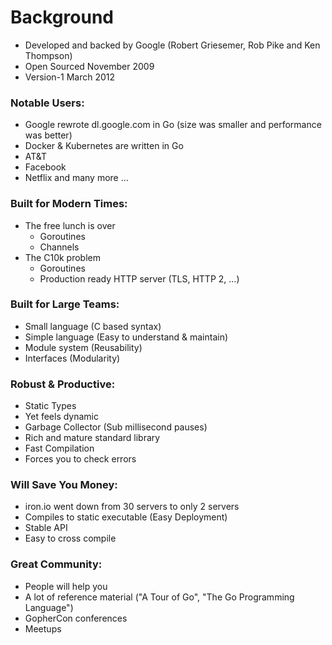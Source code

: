# Background

- Developed and backed by Google (Robert Griesemer, Rob Pike and Ken Thompson)
- Open Sourced November 2009
- Version-1 March 2012

### Notable Users:

- Google rewrote dl.google.com in Go (size was smaller and performance was better)
- Docker & Kubernetes are written in Go
- AT&T
- Facebook
- Netflix
and many more …
    
### Built for Modern Times:

- The free lunch is over
    - Goroutines
    - Channels
- The C10k problem
    - Goroutines
    - Production ready HTTP server (TLS, HTTP 2, …)

### Built for Large Teams:

- Small language (C based syntax)
- Simple language (Easy to understand & maintain)
- Module system (Reusability)
- Interfaces (Modularity)

### Robust & Productive:

- Static Types
- Yet feels dynamic
- Garbage Collector (Sub millisecond pauses)
- Rich and mature standard library
- Fast Compilation
- Forces you to check errors

### Will Save You Money:

- iron.io went down from 30 servers to only 2 servers
- Compiles to static executable (Easy Deployment)
- Stable API
- Easy to cross compile

### Great Community:

- People will help you
- A lot of reference material ("A Tour of Go", "The Go Programming Language")
- GopherCon conferences
- Meetups